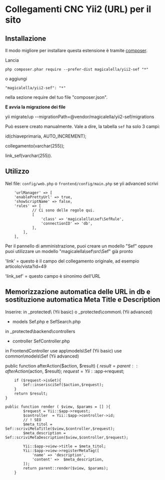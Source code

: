 Collegamenti CNC Yii2 (URL) per il sito
=======


Installazione
------------

Il modo migliore per installare questa estensione è tramite [composer](http://getcomposer.org/download/).

Lancia

```
php composer.phar require --prefer-dist magicalella/yii2-sef "*"
```

o aggiungi

```
"magicalella/yii2-sef": "*"
```

nella sezione require del tuo file "composer.json".

**E avvia la migrazione dei file**

yii migrate/up --migrationPath=@vendor/magicalella/yii2-sef/migrations

Può essere creato manualmente. Vale a dire, la tabella `sef` ha solo 3 campi:

id(chiaveprimaria, AUTO_INCREMENT);

collegamento(varchar(255));

link_sef(varchar(255)).


Utilizzo
-----

Nel file: `config/web.php` o `frontend/config/main.php` se yii advanced scrivi

        'urlManager' => [
        'enablePrettyUrl' => true,
        'showScriptName' => false,
        'rules' => [
                // Ci sono delle regole qui.
                [ 
                    'class' => 'magicalella\sef\SefRule',
                    'connectionID' => 'db',
                ],
            ],
        ],

Per il pannello di amministrazione, puoi creare un modello "Sef" oppure puoi utilizzare un modello "magicalella\sef\src\Sef" già pronto

'link' = questo è il campo del collegamento originale, ad esempio articolo/vista?id=49

'link_sef' = questo campo è sinonimo dell'URL

Memorizzazione automatica delle URL in db e sostituzione automatica Meta Title e Description
-----
Inserire: 
in  _protected\ (Yii basic) o _protected\common\ (Yii advanced)
 - models Sef.php e SefSearch.php
 
in _protected\backend\controllers
 - controller SefController.php
 
in FrontendController
use app\models\Sef (Yii basic)
use common\models\Sef (Yii advanced)

public function afterAction($action, $result)
    {
        $result = parent::afterAction($action, $result);
        $request = Yii::$app->request;
        
        if ($request->isGet){
            Sef::inserisciSef($action,$request);
        }    
        return $result;
    }
    
    public function render ( $view, $params = [] ){
            $request = Yii::$app->request;
            $controller  = Yii::$app->controller->id;
            // ! SEO
            $meta_titol = Sef::scriviMetaTitle($view,$controller,$request);
            $meta_description =  Sef::scriviMetaDescription($view,$controller,$request);
            
            Yii::$app->view->title = $meta_titol;
            Yii::$app->view->registerMetaTag([
                'name' => 'description',
                'content' =>  $meta_description,
            ]);
            return parent::render($view, $params);   
        }


